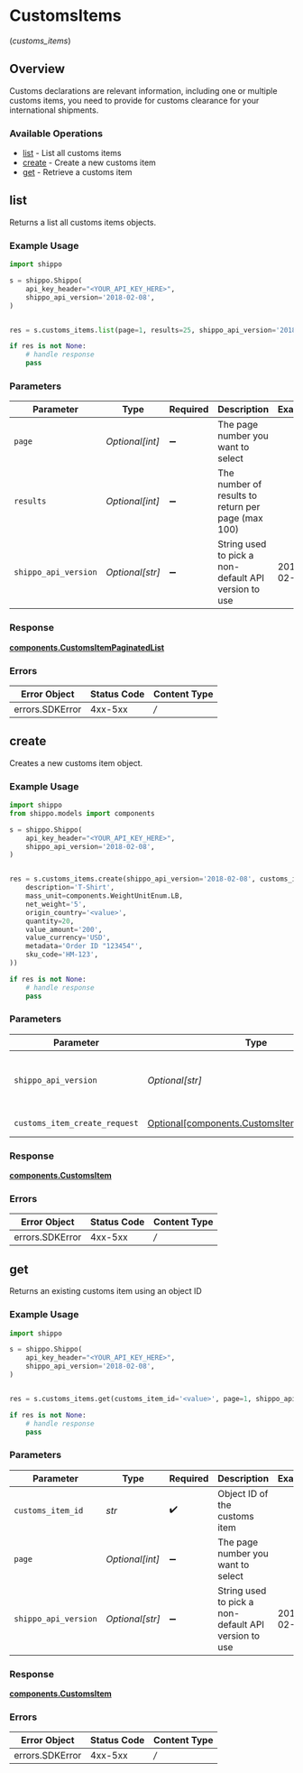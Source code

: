 # CustomsItems
(*customs_items*)

## Overview

Customs declarations are relevant information, including one or multiple customs items, you need to provide for customs clearance for your international shipments.
<SchemaDefinition schemaRef="#/components/schemas/CustomsItem"/>

### Available Operations

* [list](#list) - List all customs items
* [create](#create) - Create a new customs item
* [get](#get) - Retrieve a customs item

## list

Returns a list all customs items objects.

### Example Usage

```python
import shippo

s = shippo.Shippo(
    api_key_header="<YOUR_API_KEY_HERE>",
    shippo_api_version='2018-02-08',
)


res = s.customs_items.list(page=1, results=25, shippo_api_version='2018-02-08')

if res is not None:
    # handle response
    pass

```

### Parameters

| Parameter                                            | Type                                                 | Required                                             | Description                                          | Example                                              |
| ---------------------------------------------------- | ---------------------------------------------------- | ---------------------------------------------------- | ---------------------------------------------------- | ---------------------------------------------------- |
| `page`                                               | *Optional[int]*                                      | :heavy_minus_sign:                                   | The page number you want to select                   |                                                      |
| `results`                                            | *Optional[int]*                                      | :heavy_minus_sign:                                   | The number of results to return per page (max 100)   |                                                      |
| `shippo_api_version`                                 | *Optional[str]*                                      | :heavy_minus_sign:                                   | String used to pick a non-default API version to use | 2018-02-08                                           |


### Response

**[components.CustomsItemPaginatedList](../../models/components/customsitempaginatedlist.md)**
### Errors

| Error Object    | Status Code     | Content Type    |
| --------------- | --------------- | --------------- |
| errors.SDKError | 4xx-5xx         | */*             |

## create

Creates a new customs item object.

### Example Usage

```python
import shippo
from shippo.models import components

s = shippo.Shippo(
    api_key_header="<YOUR_API_KEY_HERE>",
    shippo_api_version='2018-02-08',
)


res = s.customs_items.create(shippo_api_version='2018-02-08', customs_item_create_request=components.CustomsItemCreateRequest(
    description='T-Shirt',
    mass_unit=components.WeightUnitEnum.LB,
    net_weight='5',
    origin_country='<value>',
    quantity=20,
    value_amount='200',
    value_currency='USD',
    metadata='Order ID "123454"',
    sku_code='HM-123',
))

if res is not None:
    # handle response
    pass

```

### Parameters

| Parameter                                                                                            | Type                                                                                                 | Required                                                                                             | Description                                                                                          | Example                                                                                              |
| ---------------------------------------------------------------------------------------------------- | ---------------------------------------------------------------------------------------------------- | ---------------------------------------------------------------------------------------------------- | ---------------------------------------------------------------------------------------------------- | ---------------------------------------------------------------------------------------------------- |
| `shippo_api_version`                                                                                 | *Optional[str]*                                                                                      | :heavy_minus_sign:                                                                                   | String used to pick a non-default API version to use                                                 | 2018-02-08                                                                                           |
| `customs_item_create_request`                                                                        | [Optional[components.CustomsItemCreateRequest]](../../models/components/customsitemcreaterequest.md) | :heavy_minus_sign:                                                                                   | CustomsItem details.                                                                                 |                                                                                                      |


### Response

**[components.CustomsItem](../../models/components/customsitem.md)**
### Errors

| Error Object    | Status Code     | Content Type    |
| --------------- | --------------- | --------------- |
| errors.SDKError | 4xx-5xx         | */*             |

## get

Returns an existing customs item using an object ID

### Example Usage

```python
import shippo

s = shippo.Shippo(
    api_key_header="<YOUR_API_KEY_HERE>",
    shippo_api_version='2018-02-08',
)


res = s.customs_items.get(customs_item_id='<value>', page=1, shippo_api_version='2018-02-08')

if res is not None:
    # handle response
    pass

```

### Parameters

| Parameter                                            | Type                                                 | Required                                             | Description                                          | Example                                              |
| ---------------------------------------------------- | ---------------------------------------------------- | ---------------------------------------------------- | ---------------------------------------------------- | ---------------------------------------------------- |
| `customs_item_id`                                    | *str*                                                | :heavy_check_mark:                                   | Object ID of the customs item                        |                                                      |
| `page`                                               | *Optional[int]*                                      | :heavy_minus_sign:                                   | The page number you want to select                   |                                                      |
| `shippo_api_version`                                 | *Optional[str]*                                      | :heavy_minus_sign:                                   | String used to pick a non-default API version to use | 2018-02-08                                           |


### Response

**[components.CustomsItem](../../models/components/customsitem.md)**
### Errors

| Error Object    | Status Code     | Content Type    |
| --------------- | --------------- | --------------- |
| errors.SDKError | 4xx-5xx         | */*             |
